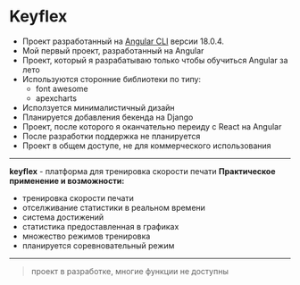 # Keyflex

+ Проект разработанный на [Angular CLI](https://github.com/angular/angular-cli) версии 18.0.4.
+ Мой первый проект, разработанный на Angular
+ Проект, который я разрабатываю только чтобы обучиться Angular за лето
+ Используются сторонние библиотеки по типу:
  + font awesome
  + apexcharts
+ Исползуется минималистичный дизайн
+ Планируется добавления бекенда на Django
+ Проект, после которого я оканчательно переиду с React на Angular
+ После разработки поддержка не планируется
+ Проект в общем доступе, не для коммерческого использования
___
**keyflex** - платформа для тренировка скорости печати
**Практическое применение и возможности:**
+ тренировка скорости печати
+ отселживание статистики в реальном времени
+ система достижений
+ статистика предоставленная в графиках
+ множество режимов тренировка
+ планируется соревновательный режим
___

> проект в разработке, многие функции не доступны
